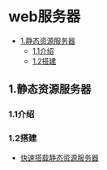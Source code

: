 # web服务器

<!-- vim-markdown-toc Marked -->

* [1.静态资源服务器](#1.静态资源服务器)
    - [1.1介绍](#1.1介绍)
    - [1.2搭建](#1.2搭建)

<!-- vim-markdown-toc -->

## 1.静态资源服务器

### 1.1介绍

### 1.2搭建

- [快速搭载静态资源服务器](https://www.cnblogs.com/salix/p/5987017.html)

